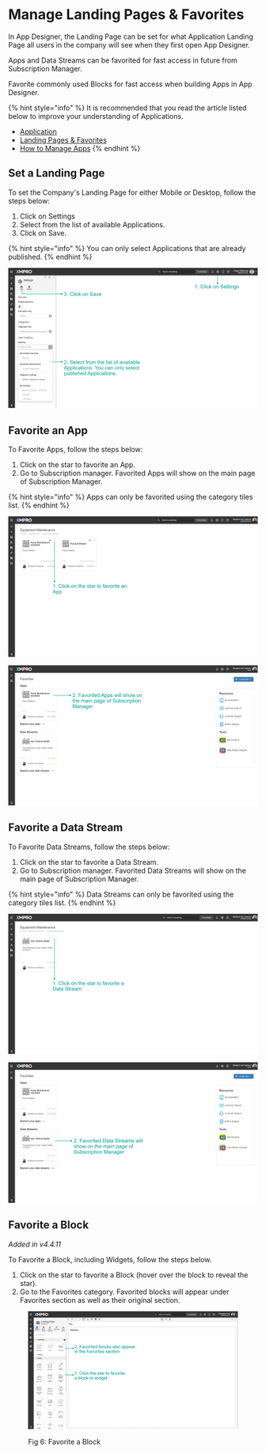 # Manage Landing Pages & Favorites

In App Designer, the Landing Page can be set for what Application Landing Page all users in the company will see when they first open App Designer.&#x20;

Apps and Data Streams can be favorited for fast access in future from Subscription Manager.

&#x20;Favorite commonly used Blocks for fast access when building Apps in App Designer.

{% hint style="info" %}
It is recommended that you read the article listed below to improve your understanding of Applications.

* [Application](../concepts/application/)
* [Landing Pages & Favorites](../concepts/landing-pages.md)
* [How to Manage Apps](apps/manage-apps.md)
{% endhint %}

## Set a Landing Page

To set the Company's Landing Page for either Mobile or Desktop, follow the steps below:

1. Click on Settings
2. Select from the list of available Applications.&#x20;
3. Click on Save.

{% hint style="info" %}
You can only select Applications that are already published.&#x20;
{% endhint %}

![Fig 1: Set a Landing Page  ](../.gitbook/assets/select-landing-page.png)

## Favorite an App

To Favorite Apps, follow the steps below:

1. Click on the star to favorite an App.
2. Go to Subscription manager. Favorited Apps will show on the main page of Subscription Manager.

{% hint style="info" %}
Apps can only be favorited using the category tiles list.
{% endhint %}

![Fig 2: Favorite an App](<../.gitbook/assets/Manage Landing Pages - Fave 1.png>)

![Fig 3: Favorited Apps in Subscription Manager](<../.gitbook/assets/Manage Landing Pages - Fave 2.png>)

## Favorite a Data Stream

To Favorite Data Streams, follow the steps below:

1. Click on the star to favorite a Data Stream.
2. Go to Subscription manager. Favorited Data Streams will show on the main page of Subscription Manager.

{% hint style="info" %}
Data Streams can only be favorited using the category tiles list.
{% endhint %}

![Fig 4: Favorite a Data Stream](<../.gitbook/assets/Manage Landing Pages - Fave 3 (1).png>)

![Fig 5: Favorited Data Streams in Subscription Manager](<../.gitbook/assets/Manage Landing Pages - Fave 4.png>)

## Favorite a Block

_Added in v4.4.11_

To Favorite a Block, including Widgets, follow the steps below.

1. Click on the star to favorite a Block (hover over the block to reveal the star).
2. Go to the Favorites category. Favorited blocks will appear under Favorites section as well as their original section.

<figure><img src="../.gitbook/assets/Favorite a Block.png" alt=""><figcaption><p>Fig 6: Favorite a Block</p></figcaption></figure>
